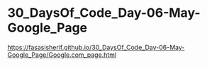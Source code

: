 # 30_DaysOf_Code_Day-06-May-Google_Page
https://fasasisherif.github.io/30_DaysOf_Code_Day-06-May-Google_Page/Google.com_page.html
